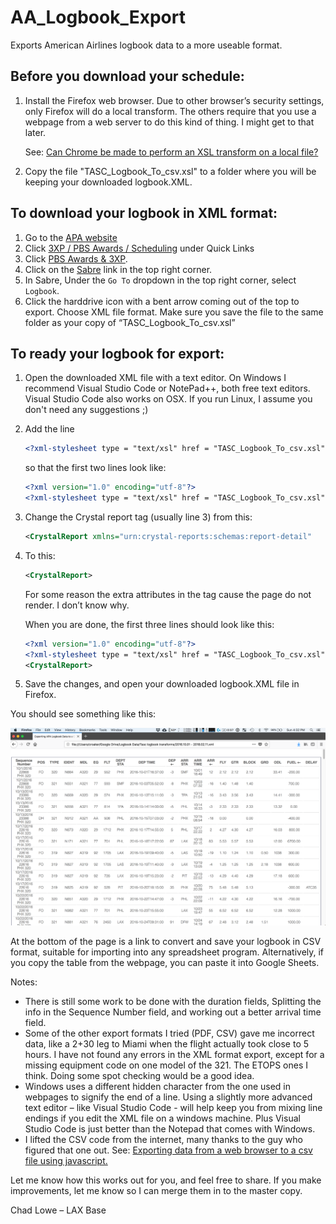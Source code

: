 # AA_Logbook_Export
Exports American Airlines logbook data to a more useable format.

## Before you download your schedule:
1. Install the Firefox web browser. Due to other browser’s security settings, only Firefox will do a local transform. The others require that you use a webpage from a web server to do this kind of thing. I might get to that later. 
   
   See: [Can Chrome be made to perform an XSL transform on a local file?
](https://stackoverflow.com/questions/3828898/can-chrome-be-made-to-perform-an-xsl-transform-on-a-local-file?rq=1)
2. Copy the file "TASC_Logbook_To_csv.xsl" to a folder where you will be keeping your downloaded logbook.XML.





## To download your logbook in XML format:

1. Go to the [APA website](https://www.alliedpilots.org)
1. Click [3XP / PBS Awards / Scheduling](https://www.alliedpilots.org/Committees/Scheduling) under Quick Links
2. Click [PBS Awards & 3XP](https://oac.alliedpilots.org/).
3. Click on the [Sabre](https://tasc.alliedpilots.org/Sabre/SabreLogin.aspx) link in the top right corner.
4. In Sabre, Under the `Go To` dropdown in the top right corner, select `Logbook`.
5. Click the harddrive icon with a bent arrow coming out of the top to export. Choose XML file format. Make sure you save the file to the same folder as your copy of “TASC_Logbook_To_csv.xsl”

## To ready your logbook for export:

1. Open the downloaded XML file with a text editor. On Windows I recommend Visual Studio Code or NotePad++, both free text editors. Visual Studio Code also works on OSX. If you run Linux, I assume you don't need any suggestions ;)

1. Add the line 
   ```xml
   <?xml-stylesheet type = "text/xsl" href = "TASC_Logbook_To_csv.xsl"?>
   ```  
   so that the first two lines look like:
   ```xml
   <?xml version="1.0" encoding="utf-8"?>
   <?xml-stylesheet type = "text/xsl" href = "TASC_Logbook_To_csv.xsl"?>
   ```

1. Change the Crystal report tag (usually line 3) from this:
   ```xml     
   <CrystalReport xmlns="urn:crystal-reports:schemas:report-detail" 			xmlns:xsi="http://www.w3.org/2001/XMLSchema-instance" xsi:schemaLocation="urn:crystal-	reports:schemas:report-detail 	http://www.businessobjects.com/products/xml/CR2008Schema.xsd">
   ``` 
1. To this:
   ```xml
   <CrystalReport>
   ```
   For some reason the extra attributes in the <CrystalReport> tag cause the page do not render. I don’t know why.


   When you are done, the first three lines should look like this:

   ```xml
   <?xml version="1.0" encoding="utf-8"?>
   <?xml-stylesheet type = "text/xsl" href = "TASC_Logbook_To_csv.xsl"?>
   <CrystalReport>
   ```

1. Save the changes, and open your downloaded logbook.XML file in Firefox.

You should see something like this:

![example of web page table](Logbook_Screenshot.png)

At the bottom of the page is a link to convert and save your logbook in CSV format, suitable for importing into any spreadsheet program.
Alternatively, if you copy the table from the webpage, you can paste it into Google Sheets.

Notes:
- There is still some work to be done with the duration fields, Splitting the info in the Sequence Number field, and working out a better arrival time field.
- Some of the other export formats I tried (PDF, CSV) gave me incorrect data, like a 2+30 leg to Miami when the flight actually took close to 5 hours. I have not found any errors in the XML format export, except for a missing equipment code on one model of the 321. The ETOPS ones I think. Doing some spot checking would be a good idea.
- Windows uses a different hidden character from the one used in webpages to signify the end of a line. Using a slightly more advanced text editor – like Visual Studio Code -  will help keep you from mixing line endings if you edit the XML file on a windows machine. Plus Visual Studio Code is just better than the Notepad that comes with Windows.
- I lifted the CSV code from the internet, many thanks to the guy who figured that one out. See: [Exporting data from a web browser to a csv file using javascript.](https://adilapapaya.wordpress.com/2013/11/15/exporting-data-from-a-web-browser-to-a-csv-file-using-javascript/)

Let me know how this works out for you, and feel free to share. If you make improvements, let me know so I can merge them in to the master copy.

Chad Lowe – LAX Base